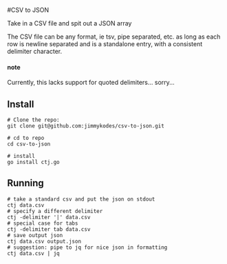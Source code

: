 #CSV to JSON

Take in a CSV file and spit out a JSON array

The CSV file can be any format, ie tsv, pipe separated, etc. as long as each row is newline separated and is a standalone
entry, with a consistent delimiter character. 

#### note
Currently, this lacks support for quoted delimiters... sorry...

## Install
```shell
# Clone the repo:
git clone git@github.com:jimmykodes/csv-to-json.git

# cd to repo
cd csv-to-json

# install
go install ctj.go
```

## Running
```shell
# take a standard csv and put the json on stdout
ctj data.csv
# specify a different delimiter
ctj -delimiter '|' data.csv
# special case for tabs
ctj -delimiter tab data.csv
# save output json
ctj data.csv output.json
# suggestion: pipe to jq for nice json in formatting
ctj data.csv | jq 
```